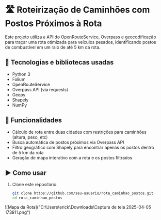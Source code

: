 # 🛣️ Roteirização de Caminhões com Postos Próximos à Rota

Este projeto utiliza a API do OpenRouteService, Overpass e geocodificação para traçar uma rota otimizada para veículos pesados, identificando postos de combustível em um raio de até 5 km da rota.

## 🔧 Tecnologias e bibliotecas usadas

- Python 3
- Folium
- OpenRouteService
- Overpass API (via requests)
- Geopy
- Shapely
- NumPy

## 🚚 Funcionalidades

- Cálculo de rota entre duas cidades com restrições para caminhões (altura, peso, etc)
- Busca automática de postos próximos via Overpass API
- Filtro geográfico com Shapely para encontrar apenas os postos dentro de 5 km da rota
- Geração de mapa interativo com a rota e os postos filtrados

## ▶️ Como usar

1. Clone este repositório:
   ```bash
   git clone https://github.com/seu-usuario/rota_caminhao_postos.git
   cd rota_caminhao_postos

![Mapa da Rota]("C:\Users\erick\Downloads\Captura de tela 2025-04-05 173911.png")
